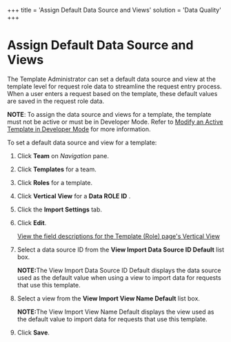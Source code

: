 +++
title = 'Assign Default Data Source and Views'
solution = 'Data Quality'
+++

# Assign Default Data Source and Views

The Template Administrator can set a default data source and view at the
template level for request role data to streamline the request entry
process. When a user enters a request based on the template, these
default values are saved in the request role data.

**NOTE**: To assign the data source and views for a template, the
template must not be active or must be in Developer Mode. Refer to
[Modify an Active Template in Developer
Mode](Modify_an_Active_Template_in_Developer_Mode) for more
information.

To set a default data source and view for a template:

1.  Click **Team** on *Navigation
    <span style="font-style: normal;">pane</span>*.

2.  Click **Templates** for a team.

3.  Click **Roles** for a template.

4.  Click **Vertical View** for a **Data ROLE ID** .

5.  Click the **Import Settings** tab.

6.  Click <span style="font-weight: bold;">Edit</span>.
    
    [View the field descriptions for the Template (Role) page's Vertical
    View](../Page_Desc/Template_Role_H)

7.  Select a data source ID from the **View Import Data Source ID
    Default** list box.
    
    <span style="font-weight: bold;">NOTE:</span><span>The View Import
    Data Source ID Default displays the data source used as the default
    value when using a view to import data for requests that use this
    template.</span>

8.  Select a view from the **View Import View Name Default** list box.
    
    <span style="font-weight: bold;">NOTE:</span><span>The View Import
    View Name Default displays the view used as the default value to
    import data for requests that use this template.</span>

9.  Click **Save**.
